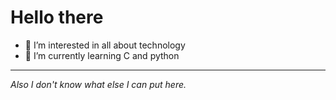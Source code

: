 # Hello there
- 👀 I’m interested in all about technology
- 🌱 I’m currently learning C and python

---

*Also I don't know what else I can put here.*
